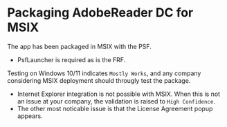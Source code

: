 # Packaging AdobeReader DC for MSIX

The app has been packaged in MSIX with the PSF.

* PsfLauncher is required as is the FRF.

Testing on Windows 10/11 indicates `Mostly Works`, and any company considering MSIX deployment should througly test the package.  

* Internet Explorer integration is not possible with MSIX.  When this is not an issue at your company, the validation is raised to `High Confidence`.
* The other most noticable issue is that the License Agreement popup appears.
